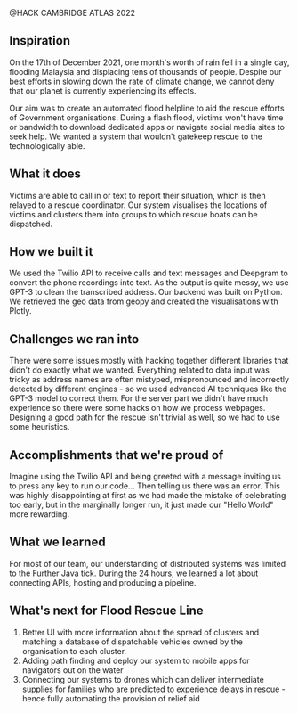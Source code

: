 @HACK CAMBRIDGE ATLAS 2022

## Inspiration
On the 17th of December 2021, one month's worth of rain fell in a single day, flooding Malaysia and displacing tens of thousands of people. Despite our best efforts in slowing down the rate of climate change, we cannot deny that our planet is currently experiencing its effects.

Our aim was to create an automated flood helpline to aid the rescue efforts of Government organisations. During a flash flood, victims won't have time or bandwidth to download dedicated apps or navigate social media sites to seek help. We wanted a system that wouldn't gatekeep rescue to the technologically able.

## What it does

Victims are able to call in or text to report their situation, which is then relayed to a rescue coordinator. Our system visualises the locations of victims and clusters them into groups to which rescue boats can be dispatched.

## How we built it

We used the Twilio API to receive calls and text messages and Deepgram to convert the phone recordings into text. As the output is quite messy, we use GPT-3 to clean the transcribed address. Our backend was built on Python. We retrieved the geo data from geopy and created the visualisations with Plotly.

## Challenges we ran into

There were some issues mostly with hacking together different libraries that didn't do exactly what we wanted. Everything related to data input was tricky as address names are often mistyped, mispronounced and incorrectly detected by different engines - so we used advanced AI techniques like the GPT-3 model to correct them. For the server part we didn't have much experience so there were some hacks on how we process webpages. Designing a good path for the rescue isn't trivial as well, so we had to use some heuristics.

## Accomplishments that we're proud of

Imagine using the Twilio API and being greeted with a message inviting us to press any key to run our code... Then telling us there was an error. This was highly disappointing at first as we had made the mistake of celebrating too early, but in the marginally longer run, it just made our "Hello World" more rewarding.

## What we learned

For most of our team, our understanding of distributed systems was limited to the Further Java tick. During the 24 hours, we learned a lot about connecting APIs, hosting and producing a pipeline. 

## What's next for Flood Rescue Line

1. Better UI with more information about the spread of clusters and matching a database of dispatchable vehicles owned by the organisation to each cluster.
2. Adding path finding and deploy our system to mobile apps for navigators out on the water
3. Connecting our systems to drones which can deliver intermediate supplies for families who are predicted to experience delays in rescue - hence fully automating the provision of relief aid
